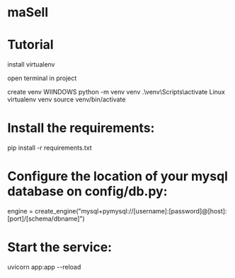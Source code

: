 # maSell

# Tutorial
install virtualenv

open terminal in project


create venv 
WIINDOWS
python -m venv venv
.\venv\Scripts\activate
Linux
virtualenv venv
source venv/bin/activate


# Install the requirements:
pip install -r requirements.txt

# Configure the location of your mysql database on config/db.py:
engine = create_engine("mysql+pymysql://[username]:[password]@[host]:[port]/[schema/dbname]")

# Start the service:
uvicorn app:app --reload
```
